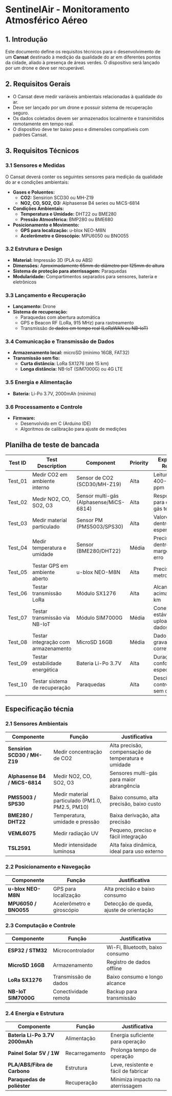 # SentinelAir - Monitoramento Atmosférico Aéreo

## **1. Introdução**

Este documento define os requisitos técnicos para o desenvolvimento de um **Cansat** destinado à medição da qualidade do ar em diferentes pontos da cidade, aliado à presença de áreas verdes. O dispositivo será lançado por um drone e deve ser recuperável.

## **2. Requisitos Gerais**

- O Cansat deve medir variáveis ambientais relacionadas à qualidade do ar.
- Deve ser lançado por um drone e possuir sistema de recuperação seguro.
- Os dados coletados devem ser armazenados localmente e transmitidos remotamente em tempo real.
- O dispositivo deve ter baixo peso e dimensões compatíveis com padrões Cansat.

## **3. Requisitos Técnicos**

### **3.1 Sensores e Medidas**

O Cansat deverá conter os seguintes sensores para medição da qualidade do ar e condições ambientais:

- **Gases e Poluentes:**
    - **CO2:** Sensirion SCD30 ou MH-Z19
    - **NO2, CO, SO2, O3:** Alphasense B4 series ou MiCS-6814
- **Condições Ambientais:**
    - **Temperatura e Umidade:** DHT22 ou BME280
    - **Pressão Atmosférica:** BMP280 ou BME680
- **Posicionamento e Movimento:**
    - **GPS para localização:** u-blox NEO-M8N
    - **Acelerômetro e Giroscópio:** MPU6050 ou BNO055

### **3.2 Estrutura e Design**

- **Material:** Impressão 3D (PLA ou ABS)
- **Dimensões:** A~~proximadamente 65mm de diâmetro por 125mm de altura~~
- **Sistema de proteção para aterrissagem:** Paraquedas
- **Modularidade:** Compartimentos separados para sensores, bateria e eletrônicos

### **3.3 Lançamento e Recuperação**

- **Lançamento:** Drone
- **Sistema de recuperação:**
    - Paraquedas com abertura automática
    - GPS e Beacon RF (LoRa, 915 MHz) para rastreamento
    - Transmissão d~~e dados em tempo real (LoRaWAN ou NB-IoT)~~

### **3.4 Comunicação e Transmissão de Dados**

- **Armazenamento local:** microSD (mínimo 16GB, FAT32)
- **Transmissão sem fio:**
    - **Curta distância:** LoRa SX1276 (até 15 km)
    - **Longa distância:** NB-IoT (SIM7000G) ou 4G LTE

### **3.5 Energia e Alimentação**

- **Bateria:** Li-Po 3.7V, 2000mAh (mínimo)

### **3.6 Processamento e Controle**

- **Firmware:**
    - Desenvolvido em C (Arduino IDE)
    - Algoritmos de calibração para ajuste de medições

## Planilha de teste de bancada

| Test ID | Test Description | Component | Priority | Expected Result | Test Status | Assigned To |
| --- | --- | --- | --- | --- | --- | --- |
| Test_01 | Medir CO2 em ambiente interno | Sensor de CO2 (SCD30/MH-Z19) | Alta | Leitura entre 400-1000 ppm | Pendente | Eng. de Sensores |
| Test_02 | Medir NO2, CO, SO2, O3 | Sensor multi-gás (Alphasense/MiCS-6814) | Alta | Resposta para cada gás testado | Pendente | Eng. de Sensores |
| Test_03 | Medir material particulado | Sensor PM (PMS5003/SPS30) | Alta | Valores dentro do esperado | Pendente | Eng. de Sensores |
| Test_04 | Medir temperatura e umidade | Sensor (BME280/DHT22) | Média | Precisão dentro da margem de erro | Pendente | Eng. de Sensores |
| Test_05 | Testar GPS em ambiente aberto | u-blox NEO-M8N | Alta | Precisão < 5 metros | Pendente | Eng. de Navegação |
| Test_06 | Testar transmissão LoRa | Módulo SX1276 | Alta | Alcance acima de 1 km | Pendente | Eng. de Comunicação |
| Test_07 | Testar transmissão via NB-IoT | Módulo SIM7000G | Média | Conexão estável e upload de dados | Pendente | Eng. de Comunicação |
| Test_08 | Testar integração com armazenamento | MicroSD 16GB | Média | Dados gravados corretamente | Pendente | Eng. de Software |
| Test_09 | Testar estabilidade energética | Bateria Li-Po 3.7V | Alta | Duração conforme especificado | Pendente | Eng. de Energia |
| Test_10 | Testar sistema de recuperação | Paraquedas | Alta | Descida controlada sem danos | Pendente | Eng. de Estrutura |

## Especificação técnia

### **2.1 Sensores Ambientais**

| Componente | Função | Justificativa |
| --- | --- | --- |
| **Sensirion SCD30 / MH-Z19** | Medir concentração de CO2 | Alta precisão, compensação de temperatura e umidade |
| **Alphasense B4 / MiCS-6814** | Medir NO2, CO, SO2, O3 | Sensores multi-gás para maior abrangência |
| **PMS5003 / SPS30** | Medir material particulado (PM1.0, PM2.5, PM10) | Baixo consumo, alta precisão, baixo custo |
| **BME280 / DHT22** | Temperatura, umidade e pressão | Baixa derivação, alta precisão |
| **VEML6075** | Medir radiação UV | Pequeno, preciso e fácil integração |
| **TSL2591** | Medir intensidade luminosa | Alta faixa dinâmica, ideal para uso externo |

### **2.2 Posicionamento e Navegação**

| Componente | Função | Justificativa |
| --- | --- | --- |
| **u-blox NEO-M8N** | GPS para localização | Alta precisão e baixo consumo |
| **MPU6050 / BNO055** | Acelerômetro e giroscópio | Detecção de queda, ajuste de orientação |

### **2.3 Computação e Controle**

| Componente | Função | Justificativa |
| --- | --- | --- |
| **ESP32 / STM32** | Microcontrolador | Wi-Fi, Bluetooth, baixo consumo |
| **MicroSD 16GB** | Armazenamento | Registro de dados offline |
| **LoRa SX1276** | Transmissão de dados | Baixo consumo e longo alcance |
| **NB-IoT SIM7000G** | Conectividade remota | Backup para transmissão |

### **2.4 Energia e Estrutura**

| Componente | Função | Justificativa |
| --- | --- | --- |
| **Bateria Li-Po 3.7V 2000mAh** | Alimentação | Energia suficiente para operação |
| **Painel Solar 5V / 1W** | Recarregamento | Prolonga tempo de operação |
| **PLA/ABS/Fibra de Carbono** | Estrutura | Leve, resistente e fácil de fabricar |
| **Paraquedas de poliéster** | Recuperação | Minimiza impacto na aterrissagem |
